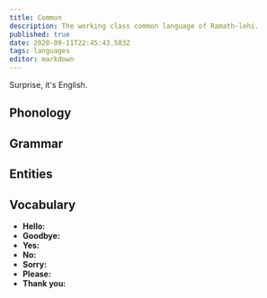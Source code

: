 ```yaml
---
title: Common
description: The working class common language of Ramath-lehi.
published: true
date: 2020-09-11T22:45:43.583Z
tags: languages
editor: markdown
---
```


Surprise, it's English.

## Phonology

## Grammar

## Entities

## Vocabulary

- **Hello:** 
- **Goodbye:** 
- **Yes:** 
- **No:** 
- **Sorry:** 
- **Please:** 
- **Thank you:** 